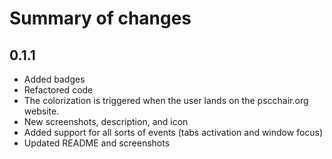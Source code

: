 # Summary of changes

## 0.1.1

- Added badges
- Refactored code
- The colorization is triggered when the user lands on the pscchair.org website.
- New screenshots, description, and icon
- Added support for all sorts of events (tabs activation and window focus)
- Updated README and screenshots
